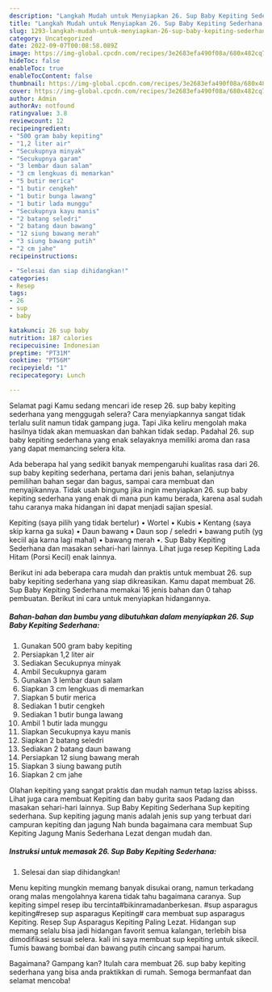 ```yaml
---
description: "Langkah Mudah untuk Menyiapkan 26. Sup Baby Kepiting Sederhana, Bikin Ngiler"
title: "Langkah Mudah untuk Menyiapkan 26. Sup Baby Kepiting Sederhana, Bikin Ngiler"
slug: 1293-langkah-mudah-untuk-menyiapkan-26-sup-baby-kepiting-sederhana-bikin-ngiler
category: Uncategorized
date: 2022-09-07T00:08:58.089Z
image: https://img-global.cpcdn.com/recipes/3e2683efa490f08a/680x482cq70/26-sup-baby-kepiting-sederhana-foto-resep-utama.jpg
hideToc: false
enableToc: true
enableTocContent: false
thumbnail: https://img-global.cpcdn.com/recipes/3e2683efa490f08a/680x482cq70/26-sup-baby-kepiting-sederhana-foto-resep-utama.jpg
cover: https://img-global.cpcdn.com/recipes/3e2683efa490f08a/680x482cq70/26-sup-baby-kepiting-sederhana-foto-resep-utama.jpg
author: Admin
authorAv: notfound
ratingvalue: 3.8
reviewcount: 12
recipeingredient:
- "500 gram baby kepiting"
- "1,2 liter air"
- "Secukupnya minyak"
- "Secukupnya garam"
- "3 lembar daun salam"
- "3 cm lengkuas di memarkan"
- "5 butir merica"
- "1 butir cengkeh"
- "1 butir bunga lawang"
- "1 butir lada munggu"
- "Secukupnya kayu manis"
- "2 batang seledri"
- "2 batang daun bawang"
- "12 siung bawang merah"
- "3 siung bawang putih"
- "2 cm jahe"
recipeinstructions:

- "Selesai dan siap dihidangkan!"
categories:
- Resep
tags:
- 26
- sup
- baby

katakunci: 26 sup baby 
nutrition: 187 calories
recipecuisine: Indonesian
preptime: "PT31M"
cooktime: "PT56M"
recipeyield: "1"
recipecategory: Lunch

---
```



Selamat pagi Kamu sedang mencari ide resep 26. sup baby kepiting sederhana yang menggugah selera? Cara menyiapkannya sangat tidak terlalu sulit namun tidak gampang juga. Tapi Jika keliru mengolah maka hasilnya tidak akan memuaskan dan bahkan tidak sedap. Padahal 26. sup baby kepiting sederhana yang enak selayaknya memiliki aroma dan rasa yang dapat memancing selera kita.


Ada beberapa hal yang sedikit banyak mempengaruhi kualitas rasa dari 26. sup baby kepiting sederhana, pertama dari jenis bahan, selanjutnya pemilihan bahan segar dan bagus, sampai cara membuat dan menyajikannya. Tidak usah bingung jika ingin menyiapkan 26. sup baby kepiting sederhana yang enak di mana pun kamu berada, karena asal sudah tahu caranya maka hidangan ini dapat menjadi sajian spesial.

Kepiting (saya pilih yang tidak bertelur) • Wortel • Kubis • Kentang (saya skip karna ga suka) • Daun bawang • Daun sop / seledri • bawang putih (yg keciil aja karna lagi mahal) • bawang merah •. Sup Baby Kepiting Sederhana dan masakan sehari-hari lainnya. Lihat juga resep Kepiting Lada Hitam (Porsi Kecil) enak lainnya.


Berikut ini ada beberapa cara mudah dan praktis untuk membuat 26. sup baby kepiting sederhana yang siap dikreasikan. Kamu dapat membuat 26. Sup Baby Kepiting Sederhana memakai 16 jenis bahan dan 0 tahap pembuatan. Berikut ini cara untuk menyiapkan hidangannya.

<!--inarticleads1-->

##### Bahan-bahan dan bumbu yang dibutuhkan dalam menyiapkan 26. Sup Baby Kepiting Sederhana:

1. Gunakan 500 gram baby kepiting
1. Persiapkan 1,2 liter air
1. Sediakan Secukupnya minyak
1. Ambil Secukupnya garam
1. Gunakan 3 lembar daun salam
1. Siapkan 3 cm lengkuas di memarkan
1. Siapkan 5 butir merica
1. Sediakan 1 butir cengkeh
1. Sediakan 1 butir bunga lawang
1. Ambil 1 butir lada munggu
1. Siapkan Secukupnya kayu manis
1. Siapkan 2 batang seledri
1. Sediakan 2 batang daun bawang
1. Persiapkan 12 siung bawang merah
1. Siapkan 3 siung bawang putih
1. Siapkan 2 cm jahe


Olahan kepiting yang sangat praktis dan mudah namun tetap laziss abisss. Lihat juga cara membuat Kepiting dan baby gurita saos Padang dan masakan sehari-hari lainnya. Sup Baby Kepiting Sederhana Sup kepiting sederhana. Sup kepiting jagung manis adalah jenis sup yang terbuat dari campuran kepiting dan jagung Nah bunda bagaimana cara membuat Sup Kepiting Jagung Manis Sederhana Lezat dengan mudah dan. 

<!--inarticleads2-->

##### Instruksi untuk memasak 26. Sup Baby Kepiting Sederhana:


1. Selesai dan siap dihidangkan!

Menu kepiting mungkin memang banyak disukai orang, namun terkadang orang malas mengolahnya karena tidak tahu bagaimana caranya. Sup kepiting simpel resep ibu tercinta#bikinramadanberkesan. #sup asparagus kepiting#resep sup asparagus Kepiting# cara membuat sup asparagus Kepiting. Resep Sup Asparagus Kepiting Paling Lezat. Hidangan sup memang selalu bisa jadi hidangan favorit semua kalangan, terlebih bisa dimodifikasi sesuai selera. kali ini saya membuat sup kepiting untuk sikecil. Tumis bawang bombai dan bawang putih cincang sampai harum. 

Bagaimana? Gampang kan? Itulah cara membuat 26. sup baby kepiting sederhana yang bisa anda praktikkan di rumah. Semoga bermanfaat dan selamat mencoba!
